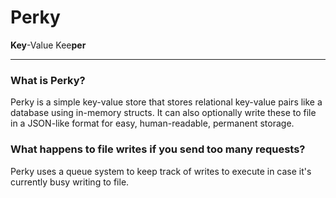 # Perky
**Key**-Value Kee**per**

---
### What is Perky?
Perky is a simple key-value store that stores relational key-value pairs like a database using in-memory structs.  It can also optionally write these to file in a JSON-like format for easy, human-readable, permanent storage.

### What happens to file writes if you send too many requests?
Perky uses a queue system to keep track of writes to execute in case it's currently busy writing to file.